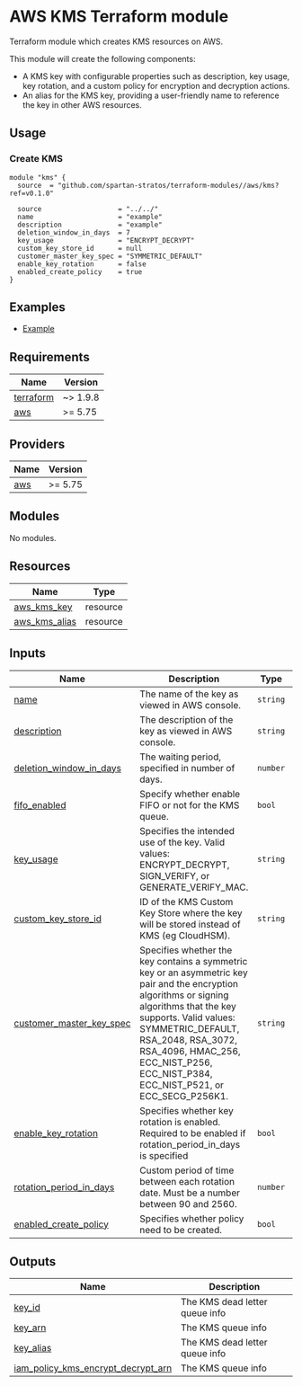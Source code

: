 # AWS KMS Terraform module
Terraform module which creates KMS resources on AWS.

This module will create the following components:
- A KMS key with configurable properties such as description, key usage, key rotation, and a custom policy for encryption and decryption actions.
- An alias for the KMS key, providing a user-friendly name to reference the key in other AWS resources.

## Usage
### Create KMS
```hcl
module "kms" {
  source  = "github.com/spartan-stratos/terraform-modules//aws/kms?ref=v0.1.0"

  source                   = "../../"
  name                     = "example"
  description              = "example"
  deletion_window_in_days  = 7
  key_usage                = "ENCRYPT_DECRYPT"
  custom_key_store_id      = null
  customer_master_key_spec = "SYMMETRIC_DEFAULT"
  enable_key_rotation      = false
  enabled_create_policy    = true
}
```

## Examples
- [Example](./examples/complete/)

<!-- BEGIN_TF_DOCS -->
## Requirements

| Name | Version  |
|------|----------|
| <a name="requirement_terraform"></a> [terraform](#requirement\_terraform) | ~> 1.9.8 |
| <a name="requirement_aws"></a> [aws](#requirement\_aws) | \>= 5.75 |

## Providers

| Name | Version  |
|------|----------|
| <a name="provider_aws"></a> [aws](#provider\_aws) | \>= 5.75 |

## Modules

No modules.

## Resources

| Name | Type |
|------|------|
| [aws_kms_key](https://registry.terraform.io/providers/hashicorp/aws/latest/docs/resources/kms_key) | resource |
| [aws_kms_alias](https://registry.terraform.io/providers/hashicorp/aws/latest/docs/resources/kms_alias) | resource |


## Inputs

| Name                                                                                                                 | Description                                                                                                                        | Type           | Default    | Required |
|----------------------------------------------------------------------------------------------------------------------|------------------------------------------------------------------------------------------------------------------------------------|----------------|------------|:--------:|
| <a name="input_name"></a> [name](#input\_name)                                          | The name of the key as viewed in AWS console.                       | `string`       | n/a      |    yes    |
| <a name="input_description"></a> [description](#input\_description)                | The description of the key as viewed in AWS console.          | `string`       | `null` |    no    |
| <a name="input_deletion_window_in_days"></a> [deletion\_window\_in\_days](#input\_deletion\_window\_in\_days)       | The waiting period, specified in number of days.                | `number`       | `7`     |    no    |
| <a name="input_fifo_enabled"></a> [fifo\_enabled](#input\_fifo\_enabled)                                             | Specify whether enable FIFO or not for the KMS queue.                                                                               | `bool`         | `false`    |    no    |
| <a name="input_key_usage"></a> [key\_usage](#input\_key\_usage)                | Specifies the intended use of the key. Valid values: ENCRYPT_DECRYPT, SIGN_VERIFY, or GENERATE_VERIFY_MAC. | `string`       | `"ENCRYPT_DECRYPT"`     |    no    |
| <a name="input_custom_key_store_id"></a> [custom\_key\_store\_id](#input\_custom\_key\_store\_id)                                                                       | ID of the KMS Custom Key Store where the key will be stored instead of KMS (eg CloudHSM).                                                                                                  | `string`       | `null`        |   no    |
| <a name="input_customer_master_key_spec"></a> [customer\_master\_key\_spec](#input\_customer\_master\_key\_spec)                                    | Specifies whether the key contains a symmetric key or an asymmetric key pair and the encryption algorithms or signing algorithms that the key supports. Valid values: SYMMETRIC_DEFAULT, RSA_2048, RSA_3072, RSA_4096, HMAC_256, ECC_NIST_P256, ECC_NIST_P384, ECC_NIST_P521, or ECC_SECG_P256K1.                                              | `string` | `SYMMETRIC_DEFAULT`     |    no    |
| <a name="input_enable_key_rotation"></a> [enable\_key\_rotation](#input\_enable\_key\_rotation)                              | Specifies whether key rotation is enabled. Required to be enabled if rotation_period_in_days is specified          | `bool`       | `false`  |    no    |
| <a name="input_rotation_period_in_days"></a> [rotation\_period\_in\_days](#input\_rotation\_period\_in\_days) | Custom period of time between each rotation date. Must be a number between 90 and 2560.                                                                   | `number`       | `90`     |    no    |
| <a name="input_enabled_create_policy"></a> [enabled\_create\_policy](#input\_enabled\_create\_policy)                                             | Specifies whether policy need to be created.                         | `bool`       | n/a     |    yes    |

## Outputs

| Name | Description |
|------|-------------|
| <a name="output_key_id"></a> [key\_id](#output\_key\_id) | The KMS dead letter queue info |
| <a name="output_key_arn"></a> [key\_arn](#output\_key\_arn) | The KMS queue info |
| <a name="output_key_alias"></a> [key\_alias](#output\_key\_alias) | The KMS dead letter queue info |
| <a name="output_iam_policy_kms_encrypt_decrypt_arn"></a> [iam\_policy\_kms\_encrypt\_decrypt\_arn](#output\_iam\_policy\_kms\_encrypt\_decrypt\_arn) | The KMS queue info |
<!-- END_TF_DOCS -->